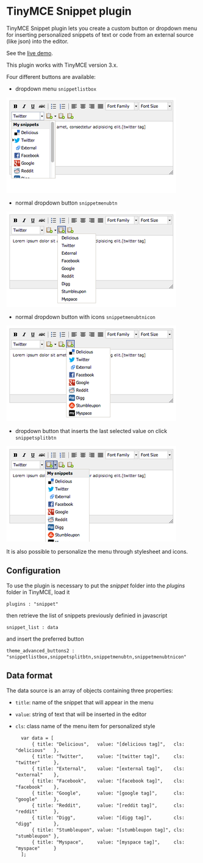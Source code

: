 # TinyMCE Snippet plugin

TinyMCE Snippet plugin lets you create a custom button or dropdown menu for inserting personalized snippets of text or code from an external source (like json) into the editor.

See the [live demo](http://giugee.com/demo/tinymce-snippet-plugin/).

This plugin works with TinyMCE version 3.x.

Four different buttons are available:

* dropdown menu `snippetlistbox`

![image](screenshot1.png)

* normal dropdown button `snippetmenubtn`

![image](screenshot3.png)

* normal dropdown button with icons `snippetmenubtnicon`

![image](screenshot4.png)

* dropdown button that inserts the last selected value on click `snippetsplitbtn`

![image](screenshot2.png)

It is also possible to personalize the menu through stylesheet and icons.

## Configuration

To use the plugin is necessary to put the *snippet* folder into the *plugins* folder in TinyMCE, load it

	plugins : "snippet"

then retrieve the list of snippets previously definied in javascript

	snippet_list : data

and insert the preferred button

	theme_advanced_buttons2 : "snippetlistbox,snippetsplitbtn,snippetmenubtn,snippetmenubtnicon"

## Data format

The data source is an array of objects containing three properties:

* `title`: name of the snippet that will appear in the menu
* `value`: string of text that will be inserted in the editor
* `cls`: class name of the menu item for personalized style

		var data = [
			{ title: "Delicious",	value: "[delicious tag]",	cls: "delicious"   },
			{ title: "Twitter",		value: "[twitter tag]",		cls: "twitter"     },
			{ title: "External",	value: "[external tag]",	cls: "external"    },
			{ title: "Facebook",	value: "[facebook tag]",	cls: "facebook"    },
			{ title: "Google",		value: "[google tag]",		cls: "google"      },
			{ title: "Reddit",		value: "[reddit tag]",		cls: "reddit"      },
			{ title: "Digg",		value: "[digg tag]",		cls: "digg"        },
			{ title: "Stumbleupon",	value: "[stumbleupon tag]",	cls: "stumbleupon" },
			{ title: "Myspace",		value: "[myspace tag]",		cls: "myspace"     }
		];